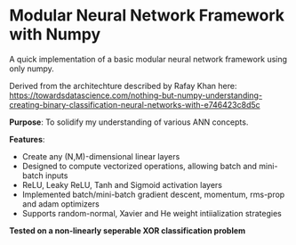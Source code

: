 # Modular Neural Network Framework with Numpy
A quick implementation of a basic modular neural network framework using only numpy.

Derived from the architechture described by Rafay Khan here:
https://towardsdatascience.com/nothing-but-numpy-understanding-creating-binary-classification-neural-networks-with-e746423c8d5c

**Purpose**: To solidify my understanding of various ANN concepts.

**Features**: 
<ul>
    <li>Create any (N,M)-dimensional linear layers</li>
    <li>Designed to compute vectorized operations, allowing batch and mini-batch inputs</li>
    <li>ReLU, Leaky ReLU, Tanh and Sigmoid activation layers </li>
    <li>Implemented batch/mini-batch gradient descent, momentum, rms-prop and adam optimizers</li>
    <li>Supports random-normal, Xavier and He weight intiialization strategies </li>
</ul>

**Tested on a non-linearly seperable XOR classification problem**
